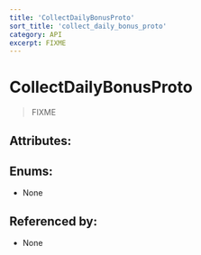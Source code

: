 ```yaml
---
title: 'CollectDailyBonusProto'
sort_title: 'collect_daily_bonus_proto'
category: API
excerpt: FIXME
---
```


# CollectDailyBonusProto

> FIXME

## Attributes:


## Enums:

- None

## Referenced by:

- None
